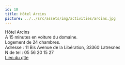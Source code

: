 ```yaml
---
id: 10
title: Hôtel Arcins
picture: ../../src/assets/img/activities/arcins.jpg
---
```

Hôtel Arcins  
A 15 minutes en voiture du domaine.  
Logement de 24 chambres.  
Adresse : 11 Bis Avenue de la Libération, 33360 Latresnes  
N de tel : 05 56 20 15 27  
[Lien du gîte](https://hotel-arcins.fr/chambre/page/2/)
